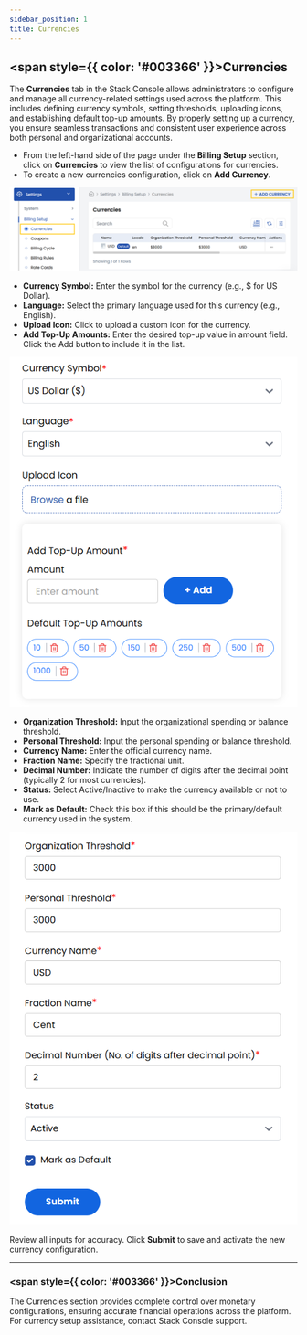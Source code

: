 ```yaml
---
sidebar_position: 1
title: Currencies
---
```


## <span style={{ color: '#003366' }}>Currencies</span>

The **Currencies** tab in the Stack Console allows administrators to configure and manage all currency-related settings used across the platform. This includes defining currency symbols, setting thresholds, uploading icons, and establishing default top-up amounts. By properly setting up a currency, you ensure seamless transactions and consistent user experience across both personal and organizational accounts.

- From the left-hand side of the page under the **Billing Setup** section, click on **Currencies** to view the list of configurations for currencies.
- To create a new currencies configuration, click on **Add Currency**.

![Currency Management Dashboard](images/curr_1.png)

- **Currency Symbol:** Enter the symbol for the currency (e.g., $ for US Dollar).
- **Language:** Select the primary language used for this currency (e.g., English).
- **Upload Icon:** Click to upload a custom icon for the currency.
- **Add Top-Up Amounts:** Enter the desired top-up value in amount field. Click the Add button to include it in the list.

![Currency Basic Settings](images/curr_2.png)

- **Organization Threshold:** Input the organizational spending or balance threshold.
- **Personal Threshold:** Input the personal spending or balance threshold.
- **Currency Name:** Enter the official currency name.
- **Fraction Name:** Specify the fractional unit.
- **Decimal Number:** Indicate the number of digits after the decimal point (typically 2 for most currencies).
- **Status:** Select Active/Inactive to make the currency available or not to use.
- **Mark as Default:** Check this box if this should be the primary/default currency used in the system.

![Currency Advanced Settings](images/curr_3.png)

Review all inputs for accuracy. Click **Submit** to save and activate the new currency configuration.

----------

### <span style={{ color: '#003366' }}>Conclusion</span>
The Currencies section provides complete control over monetary configurations, ensuring accurate financial operations across the platform. For currency setup assistance, contact Stack Console support.